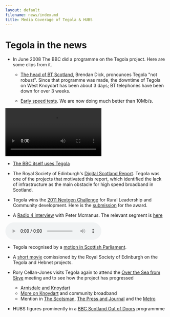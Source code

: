 ```yaml
---
layout: default
filename: news/index.md
title: Media Coverage of Tegola & HUBS
---
```


Tegola in the news
==================

* In June 2008 The BBC did a programme on the Tegola project.  Here
   are some clips from it.

   * [The head of BT Scotland], Brendan Dick, pronounces Tegola "not robust". Since
   that programme was made, the downtime of Tegola on West Knoydart has
   been about 3 days;  BT telephones have been down for over 3
   weeks.

   * [Early speed tests].  We are now doing much better than 10Mb/s.

<video controls="controls">
  <source src="BBC_-_UK_s_broadband_speeds_divide.mp4" />
  <source src="BBC_-_UK_s_broadband_speeds_divide.ogg" />
</video>

   * [The BBC itself uses Tegola]

* The Royal Society of Edinburgh's [Digital Scotland Report]. Tegola
  was one of the projects that motivated this report, which identified
  the lack of infrastructure as the main obstacle for high speed
  broadband in Scotland.

* Tegola wins the [2011 Nextgen Challenge] for Rural Leadership and
  Community development. Here is the [submission] for the award.

* A [Radio 4 interview] with Peter Mcmanus.  The relevant segment is [here](mcmanus-interview.mp3)

<audio controls="controls">
  <source src="mcmanus-interview.mp3" />
  <source src="mcmanus-interview.ogg" />
</audio>

* Tegola recognised by a [motion in Scottish Parliament].

* A [short movie] comissioned by the Royal Society of Edinburgh on the
   Tegola and Hebnet projects.    

* Rory Cellan-Jones visits Tegola again to attend the [Over the Sea
  from Skye] meeting and to see how the project has
  progressed
  * [Arnisdale and Knoydart]
  * [More on Knoydart] and community broadband
  * Mention in [The Scotsman], [The Press and Journal] and the [Metro]

* HUBS figures prominently in a [BBC Scotland Out of Doors] programmme

[The Scotsman]:/news/Tegola.Scotsman.12Oct12.pdf
[The Press and Journal]:/news/Tegola.P&J.12Oct12.pdf
[Metro]:/news/Tegola.Metro.12Oct12.pdf

[Over the Sea from Skye]:/_posts/2012-10-14-community-broadband-meeting-report.html

[Arnisdale and Knoydart]: http://www.bbc.co.uk/news/uk-scotland-highlands-islands-19909081

[More on Knoydart]: http://www.bbc.co.uk/news/technology-19921726

[The head of BT Scotland]: http://news.bbc.co.uk/1/hi/technology/7433605.stm

[Early speed tests]: http://news.bbc.co.uk/1/hi/sci/tech/7433054.stm

[The BBC itself uses Tegola]: http://news.bbc.co.uk/1/hi/technology/7433025.stm


[Digital Scotland Report]: http://www.royalsoced.org.uk/cms/files/advice-papers/inquiry/digitalscotland/Digital%20Scotland%20(med%20res).pdf

[2011 Nextgen Challenge]: http://www.nextgenevents.co.uk/blog/id41/news-release-17-november-2011-bristol-uk

[submission]: nextgen.html

[Radio 4 interview]: http://www.bbc.co.uk/programmes/b00npwh0

[motion in Scottish Parliament]: http://www.scottish.parliament.uk/BusinessBulletins/bb-11-134w.pdf

[short movie]: http://vimeo.com/25278290

[BBC Scotland Out of Doors]: http://www.bbc.co.uk/programmes/b0074hjr

